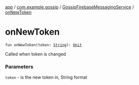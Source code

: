 [app](../../index.md) / [com.example.gossip](../index.md) / [GossipFirebaseMessagingService](index.md) / [onNewToken](./on-new-token.md)

# onNewToken

`fun onNewToken(token: `[`String`](https://kotlinlang.org/api/latest/jvm/stdlib/kotlin/-string/index.html)`): `[`Unit`](https://kotlinlang.org/api/latest/jvm/stdlib/kotlin/-unit/index.html)

Called when token is changed

### Parameters

`token` - is the new token in, String format